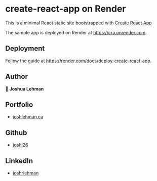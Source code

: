 # create-react-app on Render

This is a minimal React static site bootstrapped with [Create React App](https://github.com/facebook/create-react-app)

The sample app is deployed on Render at https://cra.onrender.com.

## Deployment

Follow the guide at https://render.com/docs/deploy-create-react-app.

## Author
👤 **Joshua Lehman**

## Portfolio
- [joshlehman.ca](https://joshlehman.ca) 

## Github  
- [joshl26](https://github.com/joshl26)  
  
 ## LinkedIn 
- [joshrlehman](https://www.linkedin.com/in/joshrlehman/)
